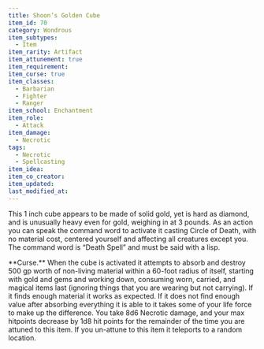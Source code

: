 ```yaml
---
title: Shoon’s Golden Cube
item_id: 70
category: Wondrous
item_subtypes:
  - Item
item_rarity: Artifact
item_attunement: true
item_requirement:
item_curse: true
item_classes:
  - Barbarian
  - Fighter
  - Ranger
item_school: Enchantment
item_role:
  - Attack
item_damage:
  - Necrotic
tags:
  - Necrotic
  - Spellcasting
item_idea:
item_co_creator:
item_updated:
last_modified_at:
---
```


This 1 inch cube appears to be made of solid gold, yet is hard as diamond, and is unusually heavy even for gold, weighing in at 3 pounds. As an action you can speak the command word to activate it casting <magic-spell>Circle of Death</magic-spell>, with no material cost, centered yourself and affecting all creatures except you. The command word is “Death Spell” and must be said with a lisp.

<section id="curse">
**Curse.** When the cube is activated it attempts to absorb and destroy 500 gp worth of non-living material within a 60-foot radius of itself, starting with gold and gems and working down, consuming worn, carried, and magical items last (ignoring things that you are wearing but not carrying). If it finds enough material it works as expected. If it does not find enough value after absorbing everything it is able to it takes some of your life force to make up the difference. You take 8d6 Necrotic damage, and your max hitpoints decrease by 1d8 hit points for the remainder of the time you are attuned to this item. 
If you un-attune to this item it teleports to a random location.
</section>
